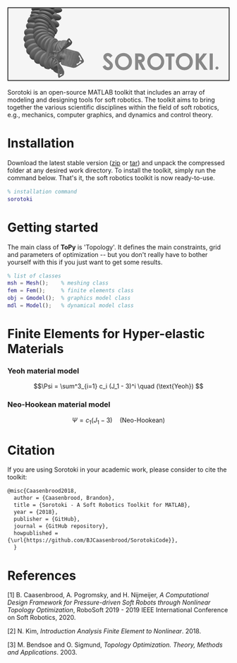<script src="https://cdn.mathjax.org/mathjax/latest/MathJax.js?config=TeX-AMS-MML_HTMLorMML" type="text/javascript"></script> 
<div align="center"> <img src="./bin/src/softrobot.png" width="650"> </div>

Sorotoki is an open-source MATLAB toolkit that includes an array of modeling and designing tools for soft robotics. The toolkit aims to bring together the various scientific disciplines within the field of soft robotics, e.g., mechanics, computer graphics, and dynamics and control theory.

# Installation
Download the latest stable version ([zip](https://github.com/BJCaasenbrood/SorotokiCode/zipball/master) or [tar](https://github.com/BJCaasenbrood/SorotokiCode/tarball/master)) and unpack the compressed folder at any desired work directory. To install the toolkit, simply run the command below. That's it, the soft robotics toolkit is now ready-to-use.
```matlab
% installation command
sorotoki
```

# Getting started
The main class of **ToPy** is 'Topology'. It defines the main constraints, grid and parameters of optimization -- but you don't really have to bother yourself with this if you just want to get some results.
```matlab
% list of classes
msh = Mesh();	 % meshing class
fem = Fem();   	 % finite elements class
obj = Gmodel();  % graphics model class
mdl = Model();   % dynamical model class
```

# Finite Elements for Hyper-elastic Materials

### Yeoh material model
$$\Psi = \sum^3_{i=1} c_i (J_1 - 3)^i \quad (\text{Yeoh}) $$

### Neo-Hookean material model
$$\Psi = c_1 (J_1 - 3) \quad (\text{Neo-Hookean}) $$

 

# Citation
If you are using Sorotoki in your academic work, please consider to cite the toolkit:
```
@misc{Caasenbrood2018,
  author = {Caasenbrood, Brandon},
  title = {Sorotoki - A Soft Robotics Toolkit for MATLAB},
  year = {2018},
  publisher = {GitHub},
  journal = {GitHub repository},
  howpublished = {\url{https://github.com/BJCaasenbrood/SorotokiCode}},
  }
```

# References
[1] B. Caasenbrood, A. Pogromsky, and H. Nijmeijer, *A Computational Design Framework for Pressure-driven Soft Robots through Nonlinear Topology Optimization*, RoboSoft 2019 - 2019 IEEE International Conference on Soft Robotics, 2020.

[2] N. Kim, *Introduction Analysis Finite Element to Nonlinear*. 2018.

[3] M. Bendsoe and O. Sigmund, *Topology Optimization. Theory, Methods and Applications*. 2003.


